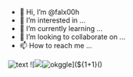 - 👋 Hi, I’m @falx00h
- 👀 I’m interested in ...
- 🌱 I’m currently learning ...
- 💞️ I’m looking to collaborate on ...
- 📫 How to reach me ...

![text](https://avatars.githubusercontent.com/u/92805783?s=40&v=4)
![<image src =q onerror=prompt(8)><img src="https://avatars.githubusercontent.com/u/92805783?&s=40&v=javascript:alert(1)" title="okggle" />](${1+1}()
